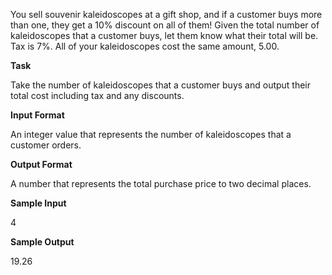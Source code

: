 You sell souvenir kaleidoscopes at a gift shop, and if a customer buys more than one, they get a 10% discount on all of them!
Given the total number of kaleidoscopes that a customer buys, let them know what their total will be. Tax is 7%. All of your kaleidoscopes cost the same amount, 5.00.

**Task**

Take the number of kaleidoscopes that a customer buys and output their total cost including tax and any discounts.

**Input Format**

An integer value that represents the number of kaleidoscopes that a customer orders.

**Output Format**

A number that represents the total purchase price to two decimal places.

**Sample Input**

4

**Sample Output**

19.26